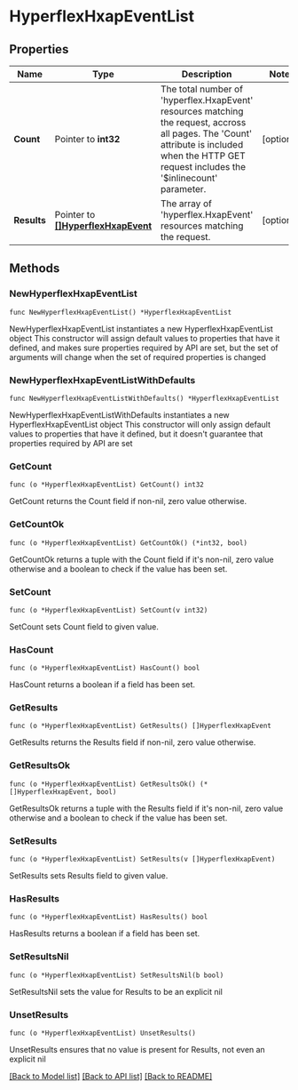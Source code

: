 # HyperflexHxapEventList

## Properties

Name | Type | Description | Notes
------------ | ------------- | ------------- | -------------
**Count** | Pointer to **int32** | The total number of &#39;hyperflex.HxapEvent&#39; resources matching the request, accross all pages. The &#39;Count&#39; attribute is included when the HTTP GET request includes the &#39;$inlinecount&#39; parameter. | [optional] 
**Results** | Pointer to [**[]HyperflexHxapEvent**](HyperflexHxapEvent.md) | The array of &#39;hyperflex.HxapEvent&#39; resources matching the request. | [optional] 

## Methods

### NewHyperflexHxapEventList

`func NewHyperflexHxapEventList() *HyperflexHxapEventList`

NewHyperflexHxapEventList instantiates a new HyperflexHxapEventList object
This constructor will assign default values to properties that have it defined,
and makes sure properties required by API are set, but the set of arguments
will change when the set of required properties is changed

### NewHyperflexHxapEventListWithDefaults

`func NewHyperflexHxapEventListWithDefaults() *HyperflexHxapEventList`

NewHyperflexHxapEventListWithDefaults instantiates a new HyperflexHxapEventList object
This constructor will only assign default values to properties that have it defined,
but it doesn't guarantee that properties required by API are set

### GetCount

`func (o *HyperflexHxapEventList) GetCount() int32`

GetCount returns the Count field if non-nil, zero value otherwise.

### GetCountOk

`func (o *HyperflexHxapEventList) GetCountOk() (*int32, bool)`

GetCountOk returns a tuple with the Count field if it's non-nil, zero value otherwise
and a boolean to check if the value has been set.

### SetCount

`func (o *HyperflexHxapEventList) SetCount(v int32)`

SetCount sets Count field to given value.

### HasCount

`func (o *HyperflexHxapEventList) HasCount() bool`

HasCount returns a boolean if a field has been set.

### GetResults

`func (o *HyperflexHxapEventList) GetResults() []HyperflexHxapEvent`

GetResults returns the Results field if non-nil, zero value otherwise.

### GetResultsOk

`func (o *HyperflexHxapEventList) GetResultsOk() (*[]HyperflexHxapEvent, bool)`

GetResultsOk returns a tuple with the Results field if it's non-nil, zero value otherwise
and a boolean to check if the value has been set.

### SetResults

`func (o *HyperflexHxapEventList) SetResults(v []HyperflexHxapEvent)`

SetResults sets Results field to given value.

### HasResults

`func (o *HyperflexHxapEventList) HasResults() bool`

HasResults returns a boolean if a field has been set.

### SetResultsNil

`func (o *HyperflexHxapEventList) SetResultsNil(b bool)`

 SetResultsNil sets the value for Results to be an explicit nil

### UnsetResults
`func (o *HyperflexHxapEventList) UnsetResults()`

UnsetResults ensures that no value is present for Results, not even an explicit nil

[[Back to Model list]](../README.md#documentation-for-models) [[Back to API list]](../README.md#documentation-for-api-endpoints) [[Back to README]](../README.md)


